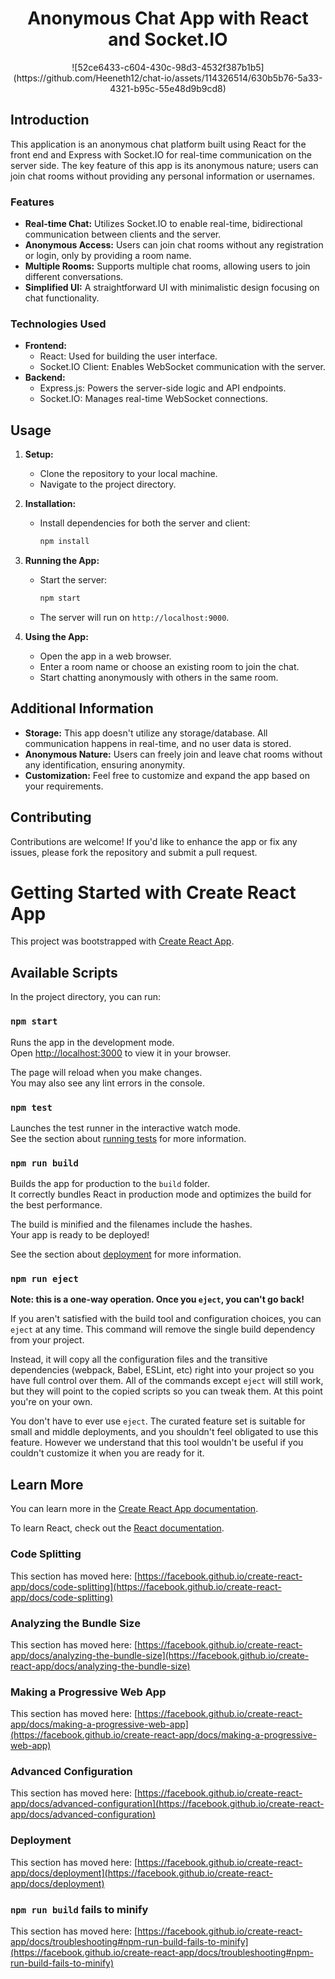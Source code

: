 <h1 align="center">Anonymous Chat App with React and Socket.IO</h1>


<p align="center">
![52ce6433-c604-430c-98d3-4532f387b1b5](https://github.com/Heeneth12/chat-io/assets/114326514/630b5b76-5a33-4321-b95c-55e48d9b9cd8)

<p/>
 

## Introduction

This application is an anonymous chat platform built using React for the front end and Express with Socket.IO for real-time communication on the server side. The key feature of this app is its anonymous nature; users can join chat rooms without providing any personal information or usernames.

### Features

- **Real-time Chat:** Utilizes Socket.IO to enable real-time, bidirectional communication between clients and the server.
- **Anonymous Access:** Users can join chat rooms without any registration or login, only by providing a room name.
- **Multiple Rooms:** Supports multiple chat rooms, allowing users to join different conversations.
- **Simplified UI:** A straightforward UI with minimalistic design focusing on chat functionality.

### Technologies Used

- **Frontend:**
    - React: Used for building the user interface.
    - Socket.IO Client: Enables WebSocket communication with the server.
- **Backend:**
    - Express.js: Powers the server-side logic and API endpoints.
    - Socket.IO: Manages real-time WebSocket connections.

## Usage

1. **Setup:**
   - Clone the repository to your local machine.
   - Navigate to the project directory.

2. **Installation:**
   - Install dependencies for both the server and client:
     ```bash
     npm install
     ```

3. **Running the App:**
   - Start the server:
     ```bash
     npm start
     ```
   - The server will run on `http://localhost:9000`.

4. **Using the App:**
   - Open the app in a web browser.
   - Enter a room name or choose an existing room to join the chat.
   - Start chatting anonymously with others in the same room.

## Additional Information

- **Storage:** This app doesn't utilize any storage/database. All communication happens in real-time, and no user data is stored.
- **Anonymous Nature:** Users can freely join and leave chat rooms without any identification, ensuring anonymity.
- **Customization:** Feel free to customize and expand the app based on your requirements.

## Contributing

Contributions are welcome! If you'd like to enhance the app or fix any issues, please fork the repository and submit a pull request.


# Getting Started with Create React App

This project was bootstrapped with [Create React App](https://github.com/facebook/create-react-app).

## Available Scripts

In the project directory, you can run:

### `npm start`

Runs the app in the development mode.\
Open [http://localhost:3000](http://localhost:3000) to view it in your browser.

The page will reload when you make changes.\
You may also see any lint errors in the console.

### `npm test`

Launches the test runner in the interactive watch mode.\
See the section about [running tests](https://facebook.github.io/create-react-app/docs/running-tests) for more information.

### `npm run build`

Builds the app for production to the `build` folder.\
It correctly bundles React in production mode and optimizes the build for the best performance.

The build is minified and the filenames include the hashes.\
Your app is ready to be deployed!

See the section about [deployment](https://facebook.github.io/create-react-app/docs/deployment) for more information.

### `npm run eject`

**Note: this is a one-way operation. Once you `eject`, you can't go back!**

If you aren't satisfied with the build tool and configuration choices, you can `eject` at any time. This command will remove the single build dependency from your project.

Instead, it will copy all the configuration files and the transitive dependencies (webpack, Babel, ESLint, etc) right into your project so you have full control over them. All of the commands except `eject` will still work, but they will point to the copied scripts so you can tweak them. At this point you're on your own.

You don't have to ever use `eject`. The curated feature set is suitable for small and middle deployments, and you shouldn't feel obligated to use this feature. However we understand that this tool wouldn't be useful if you couldn't customize it when you are ready for it.

## Learn More

You can learn more in the [Create React App documentation](https://facebook.github.io/create-react-app/docs/getting-started).

To learn React, check out the [React documentation](https://reactjs.org/).

### Code Splitting

This section has moved here: [https://facebook.github.io/create-react-app/docs/code-splitting](https://facebook.github.io/create-react-app/docs/code-splitting)

### Analyzing the Bundle Size

This section has moved here: [https://facebook.github.io/create-react-app/docs/analyzing-the-bundle-size](https://facebook.github.io/create-react-app/docs/analyzing-the-bundle-size)

### Making a Progressive Web App

This section has moved here: [https://facebook.github.io/create-react-app/docs/making-a-progressive-web-app](https://facebook.github.io/create-react-app/docs/making-a-progressive-web-app)

### Advanced Configuration

This section has moved here: [https://facebook.github.io/create-react-app/docs/advanced-configuration](https://facebook.github.io/create-react-app/docs/advanced-configuration)

### Deployment

This section has moved here: [https://facebook.github.io/create-react-app/docs/deployment](https://facebook.github.io/create-react-app/docs/deployment)

### `npm run build` fails to minify

This section has moved here: [https://facebook.github.io/create-react-app/docs/troubleshooting#npm-run-build-fails-to-minify](https://facebook.github.io/create-react-app/docs/troubleshooting#npm-run-build-fails-to-minify)
